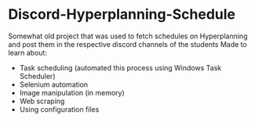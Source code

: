 # Discord-Hyperplanning-Schedule

Somewhat old project that was used to fetch schedules on Hyperplanning and post them in the respective discord channels of the students
Made to learn about:
- Task scheduling (automated this process using Windows Task Scheduler)
- Selenium automation
- Image manipulation (in memory)
- Web scraping
- Using configuration files